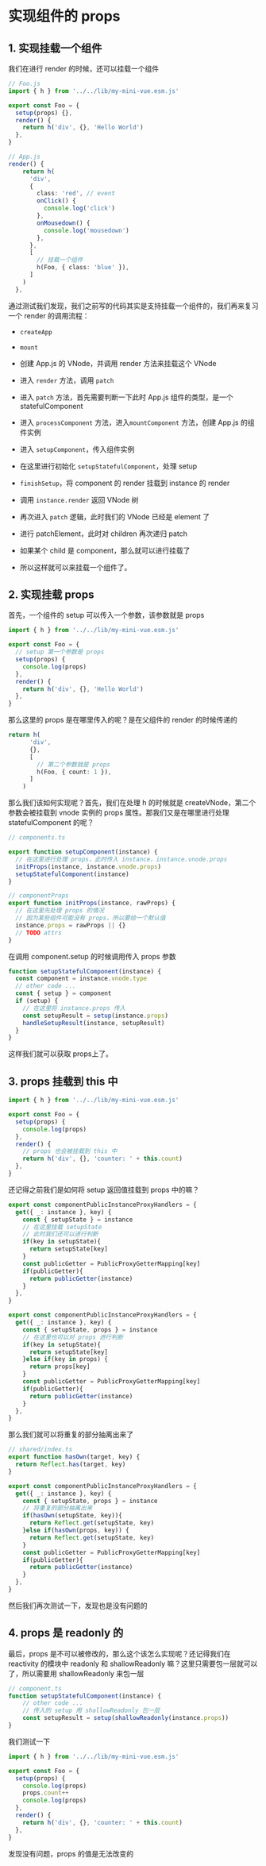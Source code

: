 # 实现组件的 props

## 1. 实现挂载一个组件

我们在进行 render 的时候，还可以挂载一个组件

```ts
// Foo.js
import { h } from '../../lib/my-mini-vue.esm.js'

export const Foo = {
  setup(props) {},
  render() {
    return h('div', {}, 'Hello World')
  },
}
```

```ts
// App.js
render() {
    return h(
      'div',
      {
        class: 'red', // event
        onClick() {
          console.log('click')
        },
        onMousedown() {
          console.log('mousedown')
        },
      },
      [
        // 挂载一个组件
        h(Foo, { class: 'blue' }),
      ]
    )
  },
```

通过测试我们发现，我们之前写的代码其实是支持挂载一个组件的，我们再来复习一个 render 的调用流程：

- `createApp`

- `mount`

- 创建 App.js 的 VNode，并调用 render 方法来挂载这个 VNode

- 进入 `render` 方法，调用 `patch`

- 进入 `patch` 方法，首先需要判断一下此时 App.js 组件的类型，是一个 statefulComponent

- 进入 `processComponent` 方法，进入`mountComponent` 方法，创建 App.js 的组件实例

- 进入 `setupComponent`，传入组件实例

- 在这里进行初始化 `setupStatefulComponent`，处理 setup

- `finishSetup`，将 component 的 render 挂载到 instance 的 render

- 调用 `instance.render` 返回 VNode 树

- 再次进入 `patch` 逻辑，此时我们的 VNode 已经是 element 了

- 进行 patchElement，此时对 children 再次递归 patch

- 如果某个 child 是 component，那么就可以进行挂载了

- 所以这样就可以来挂载一个组件了。

## 2. 实现挂载 props

首先，一个组件的 setup 可以传入一个参数，该参数就是 props

```ts
import { h } from '../../lib/my-mini-vue.esm.js'

export const Foo = {
  // setup 第一个参数是 props
  setup(props) {
    console.log(props)
  },
  render() {
    return h('div', {}, 'Hello World')
  },
}
```

那么这里的 props 是在哪里传入的呢？是在父组件的 render 的时候传递的

```ts
return h(
      'div',
      {},
      [
        // 第二个参数就是 props
        h(Foo, { count: 1 }),
      ]
    )
```

那么我们该如何实现呢？首先，我们在处理 h 的时候就是 createVNode，第二个参数会被挂载到 vnode 实例的 props 属性。那我们又是在哪里进行处理 statefulComponent 的呢？

```ts
// components.ts

export function setupComponent(instance) {
  // 在这里进行处理 props，此时传入 instance，instance.vnode.props
  initProps(instance, instance.vnode.props)
  setupStatefulComponent(instance)
}
```

```ts
// componentProps
export function initProps(instance, rawProps) {
  // 在这里先处理 props 的情况
  // 因为某些组件可能没有 props，所以要给一个默认值
  instance.props = rawProps || {}
  // TODO attrs
}
```

在调用 component.setup 的时候调用传入 props 参数

```ts
function setupStatefulComponent(instance) {
  const component = instance.vnode.type
  // other code ...
  const { setup } = component
  if (setup) {
    // 在这里将 instance.props 传入
    const setupResult = setup(instance.props)
    handleSetupResult(instance, setupResult)
  }
}
```

这样我们就可以获取 props上了。

## 3. props 挂载到 this 中

```ts
import { h } from '../../lib/my-mini-vue.esm.js'

export const Foo = {
  setup(props) {
    console.log(props)
  },
  render() {
    // props 也会被挂载到 this 中
    return h('div', {}, 'counter: ' + this.count)
  },
}
```

还记得之前我们是如何将 setup 返回值挂载到 props 中的嘛？

```ts
export const componentPublicInstanceProxyHandlers = {
  get({ _: instance }, key) {
    const { setupState } = instance
    // 在这里挂载 setupState
    // 此时我们还可以进行判断
    if(key in setupState){
      return setupState[key]
    }
    const publicGetter = PublicProxyGetterMapping[key]
    if(publicGetter){
      return publicGetter(instance)
    }
  },
}
```

```ts
export const componentPublicInstanceProxyHandlers = {
  get({ _: instance }, key) {
    const { setupState, props } = instance
    // 在这里也可以对 props 进行判断
    if(key in setupState){
      return setupState[key]
    }else if(key in props) {
      return props[key]
    }
    const publicGetter = PublicProxyGetterMapping[key]
    if(publicGetter){
      return publicGetter(instance)
    }
  },
}
```

那么我们就可以将重复的部分抽离出来了

```ts
// shared/index.ts
export function hasOwn(target, key) {
  return Reflect.has(target, key)
}
```

```ts
export const componentPublicInstanceProxyHandlers = {
  get({ _: instance }, key) {
    const { setupState, props } = instance
    // 将重复的部分抽离出来
    if(hasOwn(setupState, key)){
      return Reflect.get(setupState, key)
    }else if(hasOwn(props, key)) {
      return Reflect.get(setupState, key)
    }
    const publicGetter = PublicProxyGetterMapping[key]
    if(publicGetter){
      return publicGetter(instance)
    }
  },
}
```

然后我们再次测试一下，发现也是没有问题的

## 4. props 是 readonly 的

最后，props 是不可以被修改的，那么这个该怎么实现呢？还记得我们在 reactivity 的模块中 readonly 和 shallowReadonly 嘛？这里只需要包一层就可以了，所以需要用 shallowReadonly 来包一层

```ts
// component.ts
function setupStatefulComponent(instance) {
    // other code ...
    // 传入的 setup 用 shallowReadonly 包一层
    const setupResult = setup(shallowReadonly(instance.props))
}
```

我们测试一下

```ts
import { h } from '../../lib/my-mini-vue.esm.js'

export const Foo = {
  setup(props) {
    console.log(props)
    props.count++
    console.log(props)
  },
  render() {
    return h('div', {}, 'counter: ' + this.count)
  },
}
```

发现没有问题，props 的值是无法改变的

